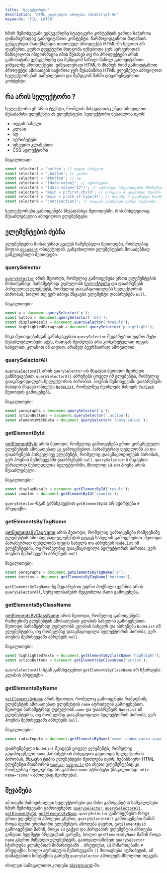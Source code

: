 ```yaml
---
title: 'სელექტორები'
description: 'HTML ელემენტის ამოღება JavaScript-ში'
keywords: 'FILL LATER'
---
```


ხშირ შემთხვევაში ვებგვერდზე სტატიკური კონტენტის გარდა საჭიროა დინამიურადაც გამოვიტანოთ კონტენტი. წარმოვიდგინოთ მაღაზიის ვებგვერდი
რათქმაუნდა თითოეულ პროდუქტს HTML-ში ხელით არ დავწერთ, უფრო ეფექტური მიდგომა იქნებოდა ჯერ სერვერიდან წამოვიღოთ ინფორმაცია
იმის შესახებ თუ რა პროდუქტები არის გამოსატანი ვებგვერდზე და შემდგომ ნაწილ-ნაწილ გამოვიტანოთ ვიზუალზე პროდუქტები. ვიზუალურად
HTML-ს მხარეს რომ გამოვიტანოთ პროდუქტი ამისათვის საჭიროა ჯერ შესაბამისი HTML ელემენტი ამოვიღოთ სელექტორების საშუალებით და შემდგომ
მასში დავარენდეროთ კონტენტი.

## რა არის სელექტორი ?

სელექტორი ეს არის ტექსტი, რომლის მიხედვითაც უნდა ამოვიღოთ შესაბამისი ელემენტი ან ელემენტები. სელექტორი შესაძლოა იყოს:

- თეგის სახელი
- კლასი
- იდ
- ატრიბუტები
- ფსევდო კლასებით
- CSS სელექტორი

მაგალითად:

```js
const selector1 = 'button'; // თეგის სახელით
const selector2 = '.button'; // კლასი
const selector3 = '#button'; // იდ
const selector4 = '[data-value]'; // ატრიბუტით
const selector5 = '[data-value="22"]'; // ატრიბუტი სპეციფიკური მნიშვნელობით
const selector6 = 'main > p:first-child'; // პირველი პ ელემენტი მეინში
const selector7 = 'main > p:nth-of-type(3)'; // მესამე პ ელემენტი მეინში
const selector8 = ':not(section)'; // ყოველი ელემენტი გარდა სექციისა
```

სელექტორები გამოიყენება სხვადასხვა მეთოდებში, რის მიხედვითაც შესაძლებელია ამოვიღოთ ელემენტები.

## ელემენტების ძებნა

ელემენტების მოსაძებნად გვაქვს ჩაშენებული მეთოდები, რომლებიც მოდის [`document`](https://developer.mozilla.org/en-US/docs/Web/API/Document) ობიექტიდან.
განვიხილოთ ელემენტების მოსაძებნად განკუთვნილი მეთოდები.

### querySelector

[`querySelector`](https://developer.mozilla.org/en-US/docs/Web/API/Document/querySelector) არის მეთოდი, რომელიც გამოიყენება ერთი ელემენტების მოსაძებნად.
პარამეტრად ღებულობს [სელექტორს](#რა_არის_სელექტორი_?) და დააბრუნებს პირველივე [ელემენტს](https://developer.mozilla.org/en-US/docs/Web/API/Element),
რომელიც დააკმაყოფილებს სელექტორის პირობას, ხოლო თუ ვერ იპოვა მსგავსი ელემენტი დააბრუნებს `null`.

მაგალითები:

```js
const p = document.querySelector('p');
const button = document.querySelector('.btn');
const displayResult = document.querySelector('#result');
const highlightedParagraph = document.querySelector('p.highlight');
```

სხვა მეთოდებისგან განსხვავებით `querySelector` შედარებით უფრო მეტი შესაძლებლობები აქვს, რადგან შეიძლება არა კონკრეტულად თეგის სახელით, კლასით ან აიდით,
არამედ ბევრნაირად ამოვიღოთ.

### querySelectorAll

[`querySelectorAll`](https://developer.mozilla.org/en-US/docs/Web/API/Document/querySelectorAll) არის `querySelector`-ის მსგავსი მეთოდი მცირედი განსხვავებით.
`querySelectorAll` აბრუნებს ყოველ იმ ელემენტს, რომელიც დააკმაყოფილებს სელექტორის პირობას. პოვნის შემთხვევაში დააბრუნებს მასივის მსგავს ობიექტს
[`NodeList`](https://developer.mozilla.org/en-US/docs/Web/API/NodeList), რომელზეც შეიძლება მასივის [`forEach`](./doc/guides/javascript/array#forEach) მეთოდის
გამოყენება.

მაგალითები:

```js
const paragraphs = document.querySelector('p');
const actionButtons = document.querySelector('.action');
const elementsWithData = document.querySelector('[data-value]');
```

### getElementById

[getElementById](https://developer.mozilla.org/en-US/docs/Web/API/Document/getElementById) არის მეთოდი, რომელიც გამოიყენება ერთი კონკრეტული ელემენტის ამოსაღებად
[`id`](https://developer.mozilla.org/en-US/docs/Web/API/Element/id) გამოყენებით. პარამეტრად ღებულობს `id` და დააბრუნებს პირველივე ელემენტს,
რომელიც დააკმაყოფილებს პირობას, ვერ პოვნის შემთხვევაში დააბრუნებს `null`. `querySelector`-ს მსგავსია უბრალოდ შეზღუდულია სელექტორში, მხოლოდ `id`-ით პოვნა არის
შესაძლებელი.

მაგალითები:

```js
const displayResult = document.getElementById('result');
const counter = document.getElementById('counter');
```

`querySelector`-სგან განსხვავებით `getElementById` არ სჭირდება `#` პრეფიქსი.

### getElementsByTagName

[getElementsByTagName](https://developer.mozilla.org/en-US/docs/Web/API/Element/getElementsByTagName) არის მეთოდი, რომელიც გამოიყენება რამდენიმე ელემენტის ამოსაღებად
ელემენტის [თეგის](https://developer.mozilla.org/en-US/docs/Web/API/Element/tagName) სახელის გამოყენებით. მეთოდი პარამეტრად ღებულობს თეგის სახელს და აბრუნებს
`NodeList` იმ ელემენტების, თუ რომელმაც დააკმაყოფილა სელექტორის პირობა, ვერ პოვნის შემთხვევაში აბრუნებს `null`.

მაგალითები:

```js
const paragraphs = document.getElementsByTagName('p');
const buttons = document.getElementsByTagName('buttons');
```

`getElementsByTagName`-ზე შედარებით უფრო მოქნილი ვერსია არის `querySelectorAll`, სურვილისამებრ შეგვიძლია მათი გამოყენება.

### getElementsByClassName

[getElementsByClassName](https://developer.mozilla.org/en-US/docs/Web/API/Document/getElementsByClassName) არის მეთოდი, რომელიც გამოიყენება რამდენიმე ელემენტის
ამოსაღებად კლასის სახელის გამოყენებით. მეთოდი პარამეტრად ღებულობს კლასის სახელს და აბრუნებს `NodeList` იმ ელემენტების, თუ რომელმაც დააკმაყოფილა სელექტორის პირობა,
ვერ პოვნის შემთხვევაში აბრუნებს `null`.

მაგალითები:

```js
const highlightedTexts = document.getElementsByClassName('highlight');
const actionButtons = document.getElementsByClassName('action');
```

`querySelectorAll`-სგან განსხვავებით `getElementsByClassName` არ სჭირდება კლასის პრეფიქსი `.`.

### getElementsByName

[`getElementsByName`](https://developer.mozilla.org/en-US/docs/Web/API/Document/getElementsByName) არის მეთოდი, რომელიც გამოიყენება რამდენიმე ელემენტის ამოსაღებად
ელემენტის `name` ატრიბუტის გამოყენებით. მეთოდი პარამეტრად ღებულობს `name` და დააბრუნებს `NodeList` იმ ელემენტების, თუ რომელმაც დააკმაყოფილა სელექტორის პირობა,
ვერ პოვნის შემთხვევაში აბრუნებს `null`.

მაგალითები:

```js
const radioInputs = document.getElementsByName('some-random-radio-inputs');
```

დაბრუნებული `NodeList` შეიცავს ყოველ ელემენტს, რომელიც გადმოცემული `name` პარამეტრის მიხედვით გადიოდა სელექტორის პირობას, მსგავსი ტიპის ელემენტები შეიძლება იყოს,
ნებისმიერი HTML ელემენტი მათშორის [`<meta>`](https://developer.mozilla.org/en-US/docs/Web/HTML/Element/meta), [`<object>`](https://developer.mozilla.org/en-US/docs/Web/HTML/Element/object) და ისეთი ელემენტებიც კი, რომელსაც რეალურად არ გააჩნია `name` ატრიბუტი (მაგალითად: `<div name="some">` ამოღებაც შეიძლება).

## შეჯამება

ამ თავში მიმოვიხილეთ სელექტორები და მისი გამოყენების საშუალებები. ხშირ შემთხვევაში გამოიყენებთ: [`querySelector`](#querySelector), [`querySelectorAll`](#querySelectorAll), [`getElementById`](#getElementById), [`getElementsByName`](#getElementsByName). `querySelector` გამოიყენებთ როცა ერთი ელემენტის ამოღება გსურთ, `querySelectorAll` გამოიყენებთ მაშინ როცა ბევრი ერთნაირი ელემენტის ამოღება გსურთ, `getElementById` გამოიყენებთ მაშინ, როცა `id` გაქვთ და პირდაპირ ელემენტის ამოღება გინდათ ზედმეტი პრეფიქსის გარეშე, ხოლო `getElementsByName` მაშინ როცა `name` გსურთ მიწვდეთ ელემენტებს. გაითვალისწინეთ `querySelector` სჭირდება კლასებთან მიმართებაში `.` პრეფიქსი, `id` მიმართებაში `#` პრეფიქსი, ხოლო ატრიბუტის შემთხვევაში `[]` მოთავსება ატრიბუტის, ამ დამატებითი სინტაქსის გარეშე `querySelector` ამოიღებს მხოლოდ თეგებს.

იხილეთ სამაგალითო კოდები [playground](./playground/guides/javascript-dom-selectors)-ში.
